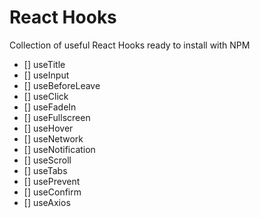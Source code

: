 # React Hooks

Collection of useful React Hooks ready to install with NPM

- [] useTitle
- [] useInput
- [] useBeforeLeave
- [] useClick
- [] useFadeIn
- [] useFullscreen
- [] useHover
- [] useNetwork
- [] useNotification
- [] useScroll
- [] useTabs
- [] usePrevent
- [] useConfirm
- [] useAxios
